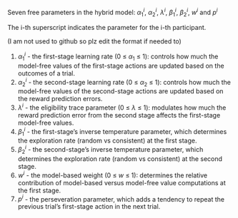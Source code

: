 Seven free parameters in the hybrid model: $α^i_1$, $α^i_2$, $λ^i$, $β^i_1$, $β^i_2$, $w^i$ and $p^i$

The i-th superscript indicates the parameter for the i-th participant. 

(I am not used to github so plz edit the format if needed to)

1. $α^i_1$ - the first-stage learning rate (0 $\leq$ $α_1$ $\leq$ 1): controls how much the model-free values of the first-stage actions are updated based on the outcomes of a trial.
2. $α^i_2$ - the second-stage learning rate (0 $\leq$ $α_2$ $\leq$ 1): controls how much the model-free values of the second-stage actions are updated based on the reward prediction errors.
3. $λ^i$ - the eligibility trace parameter (0 $\leq$ $λ$ $\leq$ 1): modulates how much the reward prediction error from the second stage affects the first-stage model-free values.
4. $β^i_1$ - the first-stage’s inverse temperature parameter, which determines the exploration rate (random vs consistent) at the first stage.  
5. $β^i_2$ - the second-stage’s inverse temperature parameter, which determines the exploration rate (random vs consistent) at the second stage. 
6. $w^i$ - the model-based weight (0 $\leq$ $w$ $\leq$ 1): determines the relative contribution of model-based versus model-free value computations at the first stage.
7. $p^i$ - the perseveration parameter, which adds a tendency to repeat the previous trial’s first-stage action in the next trial. 
